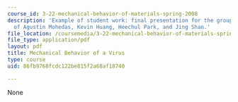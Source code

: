 ```yaml
---
course_id: 3-22-mechanical-behavior-of-materials-spring-2008
description: 'Example of student work: final presentation for the group project, courtesy
  of Agustin Mohedas, Kevin Huang, Heechul Park, and Jing Shan.'
file_location: /coursemedia/3-22-mechanical-behavior-of-materials-spring-2008/86fb9768fcdc122be815f2a68af18740_virus_pres.pdf
file_type: application/pdf
layout: pdf
title: Mechanical Behavior of a Virus
type: course
uid: 86fb9768fcdc122be815f2a68af18740

---
```

None